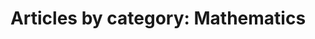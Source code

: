 ---
layout: category
title: 'Articles by category: Mathematics'
category: mathematics
permalink: /category/mathematics/
---